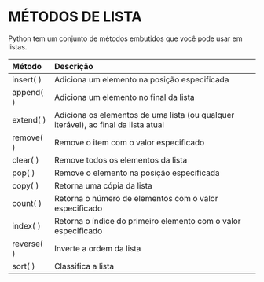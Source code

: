 # MÉTODOS DE LISTA

Python tem um conjunto de métodos embutidos que você pode usar em listas.

Método | Descrição | 
:---------     | :------ |
insert( )      | Adiciona um elemento na posição especificada
append( )      | Adiciona um elemento no final da lista
extend( )      | Adiciona os elementos de uma lista (ou qualquer iterável), ao final da lista atual
remove( )      | Remove o item com o valor especificado
clear( )       | Remove todos os elementos da lista
pop( )         | Remove o elemento na posição especificada
copy( )        | Retorna uma cópia da lista
count( )       | Retorna o número de elementos com o valor especificado
index( )       | Retorna o índice do primeiro elemento com o valor especificado
reverse( )     |  Inverte a ordem da lista
sort( )        |  Classifica a lista
